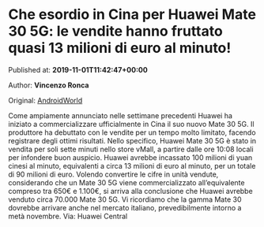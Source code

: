 
# Che esordio in Cina per Huawei Mate 30 5G: le vendite hanno fruttato quasi 13 milioni di euro al minuto!

Published at: **2019-11-01T11:42:47+00:00**

Author: **Vincenzo Ronca**

Original: [AndroidWorld](https://www.androidworld.it/2019/11/01/esordio-cina-huawei-mate-30-5g-le-vendite-fruttato-quasi-13-milioni-euro-al-minuto-677408/)

Come ampiamente annunciato nelle settimane precedenti Huawei ha iniziato a commercializzare ufficialmente in Cina il suo nuovo Mate 30 5G. Il produttore ha debuttato con le vendite per un tempo molto limitato, facendo registrare degli ottimi risultati.
Nello specifico, Huawei Mate 30 5G è stato in vendita per soli sette minuti nello store vMall, a partire dalle ore 10:08 locali per infondere buon auspicio. Huawei avrebbe incassato 100 milioni di yuan cinesi al minuto, equivalenti a circa 13 milioni di euro al minuto, per un totale di 90 milioni di euro. Volendo convertire le cifre in unità vendute, considerando che un Mate 30 5G viene commercializzato all’equivalente compreso tra 650€ e 1.100€, si arriva alla conclusione che Huawei avrebbe venduto circa 70.000 Mate 30 5G.
Vi ricordiamo che la gamma Mate 30 dovrebbe arrivare anche nel mercato italiano, prevedibilmente intorno a metà novembre.
Via: Huawei Central
